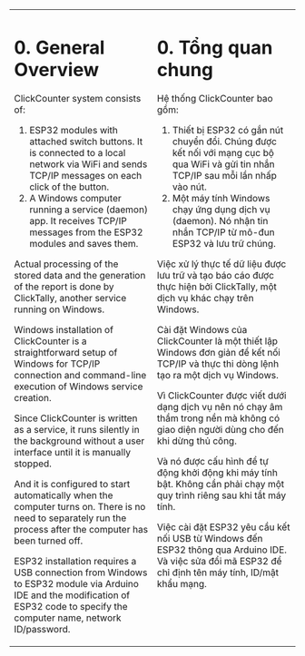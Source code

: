 <table style="border: 0px">
<tr style="border: 0px">
<td valign="top" width="50%" style="border: 0px">

# 0. General Overview

ClickCounter system consists of:

1. ESP32 modules with attached switch buttons. It is connected to a local network via WiFi and sends TCP/IP messages on each click of the button.
2. A Windows computer running a service (daemon) app. It receives TCP/IP messages from the ESP32 modules and saves them.

Actual processing of the stored data and the generation of the report is done by ClickTally, another service running on Windows.

Windows installation of ClickCounter is a straightforward setup of Windows for TCP/IP connection and command-line execution of Windows service creation.

Since ClickCounter is written as a service, it runs silently in the background without a user interface until it is manually stopped.

And it is configured to start automatically when the computer turns on.  There is no need to separately run the process after the computer has been turned off.

ESP32 installation requires a USB connection from Windows to ESP32 module via Arduino IDE and the modification of ESP32 code to specify the computer name, network ID/password.

</td>
<td valign="top" width="50%" style="border: 0px">

# 0. Tổng quan chung

Hệ thống ClickCounter bao gồm:

1. Thiết bị ESP32 có gắn nút chuyển đổi. Chúng được kết nối với mạng cục bộ qua WiFi và gửi tin nhắn TCP/IP sau mỗi lần nhấp vào nút.
2. Một máy tính Windows chạy ứng dụng dịch vụ (daemon). Nó nhận tin nhắn TCP/IP từ mô-đun ESP32 và lưu trữ chúng.

Việc xử lý thực tế dữ liệu được lưu trữ và tạo báo cáo được thực hiện bởi ClickTally, một dịch vụ khác chạy trên Windows.

Cài đặt Windows của ClickCounter là một thiết lập Windows đơn giản để kết nối TCP/IP và thực thi dòng lệnh tạo ra một dịch vụ Windows.

Vì ClickCounter được viết dưới dạng dịch vụ nên nó chạy âm thầm trong nền mà không có giao diện người dùng cho đến khi dừng thủ công.

Và nó được cấu hình để tự động khởi động khi máy tính bật. Không cần phải chạy một quy trình riêng sau khi tắt máy tính.

Việc cài đặt ESP32 yêu cầu kết nối USB từ Windows đến ESP32 thông qua Arduino IDE. Và việc sửa đổi mã ESP32 để chỉ định tên máy tính, ID/mật khẩu mạng.

</td>
</tr>
</table>
